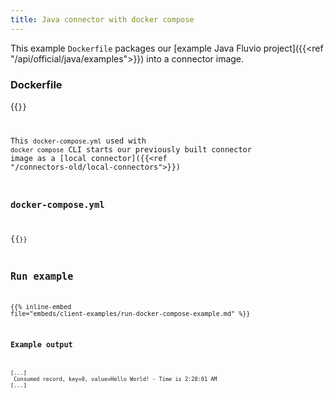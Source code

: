 ```yaml
---
title: Java connector with docker compose
---
```


This example `Dockerfile` packages our [example Java Fluvio project]({{<ref "/api/official/java/examples">}}) into a connector image.

### Dockerfile

{{<code file="embeds/client-examples/java/Dockerfile" lang="Dockerfile" copy=true >}}

This `docker-compose.yml` used with `docker compose` CLI starts our previously built connector image as a [local connector]({{<ref "/connectors-old/local-connectors">}})

### docker-compose.yml

{{<code file="embeds/client-examples/java/docker-compose.yml" lang="yaml" copy=true >}}

## Run example

{{% inline-embed file="embeds/client-examples/run-docker-compose-example.md" %}}

### Example output

```
[...]
 Consumed record, key=0, value=Hello World! - Time is 2:28:01 AM
[...]
 ```